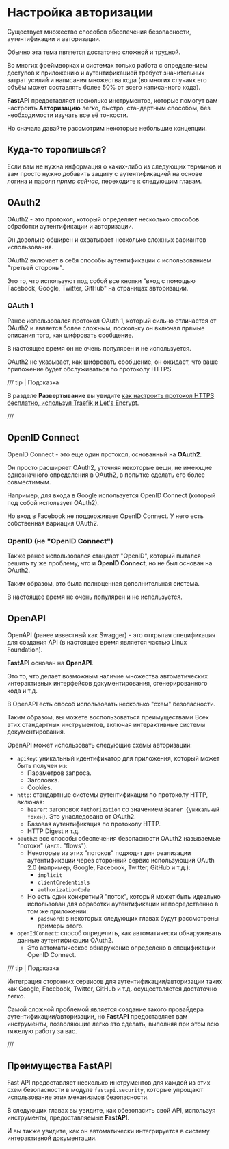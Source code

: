 # Настройка авторизации

Существует множество способов обеспечения безопасности, аутентификации и авторизации.

Обычно эта тема является достаточно сложной и трудной.

Во многих фреймворках и системах только работа с определением доступов к приложению и аутентификацией требует значительных затрат усилий и написания множества кода (во многих случаях его объём может составлять более 50% от всего написанного кода).

**FastAPI** предоставляет несколько инструментов, которые помогут вам настроить **Авторизацию** легко, быстро, стандартным способом, без необходимости изучать все её тонкости.

Но сначала давайте рассмотрим некоторые небольшие концепции.

## Куда-то торопишься?

Если вам не нужна информация о каких-либо из следующих терминов и вам просто нужно добавить защиту с аутентификацией на основе логина и пароля *прямо сейчас*, переходите к следующим главам.

## OAuth2

OAuth2 - это протокол, который определяет несколько способов обработки аутентификации и авторизации.

Он довольно обширен и охватывает несколько сложных вариантов использования.

OAuth2 включает в себя способы аутентификации с использованием "третьей стороны".

Это то, что используют под собой все кнопки "вход с помощью Facebook, Google, Twitter, GitHub" на страницах авторизации.

### OAuth 1

Ранее использовался протокол OAuth 1, который сильно отличается от OAuth2 и является более сложным, поскольку он включал прямые описания того, как шифровать сообщение.

В настоящее время он не очень популярен и не используется.

OAuth2 не указывает, как шифровать сообщение, он ожидает, что ваше приложение будет обслуживаться по протоколу HTTPS.

/// tip | Подсказка

В разделе **Развертывание** вы увидите [как настроить протокол HTTPS бесплатно, используя Traefik и Let's Encrypt.](https://fastapi.tiangolo.com/ru/deployment/https/)

///

## OpenID Connect

OpenID Connect - это еще один протокол, основанный на **OAuth2**.

Он просто расширяет OAuth2, уточняя некоторые вещи, не имеющие однозначного определения в OAuth2, в попытке сделать его более совместимым.

Например, для входа в Google используется OpenID Connect (который под собой использует OAuth2).

Но вход в Facebook не поддерживает OpenID Connect. У него есть собственная вариация OAuth2.

### OpenID (не "OpenID Connect")

Также ранее использовался стандарт "OpenID", который пытался решить ту же проблему, что и **OpenID Connect**, но не был основан на OAuth2.

Таким образом, это была полноценная дополнительная система.

В настоящее время не очень популярен и не используется.

## OpenAPI

OpenAPI (ранее известный как Swagger) - это открытая спецификация для создания API (в настоящее время является частью Linux Foundation).

**FastAPI** основан на **OpenAPI**.

Это то, что делает возможным наличие множества автоматических интерактивных интерфейсов документирования, сгенерированного кода и т.д.

В OpenAPI есть способ использовать несколько "схем" безопасности.

Таким образом, вы можете воспользоваться преимуществами Всех этих стандартных инструментов, включая интерактивные системы документирования.

OpenAPI может использовать следующие схемы авторизации:

* `apiKey`: уникальный идентификатор для приложения, который может быть получен из:
    * Параметров запроса.
    * Заголовка.
    * Cookies.
* `http`: стандартные системы аутентификации по протоколу HTTP, включая:
    * `bearer`: заголовок `Authorization` со значением `Bearer {уникальный токен}`. Это унаследовано от OAuth2.
    * Базовая аутентификация по протоколу HTTP.
    * HTTP Digest и т.д.
* `oauth2`: все способы обеспечения безопасности OAuth2 называемые "потоки" (англ. "flows").
    * Некоторые из этих "потоков" подходят для реализации аутентификации через сторонний сервис использующий OAuth 2.0 (например, Google, Facebook, Twitter, GitHub и т.д.):
        * `implicit`
        * `clientCredentials`
        * `authorizationCode`
    * Но есть один конкретный "поток", который может быть идеально использован для обработки аутентификации непосредственно в том же приложении:
        * `password`: в некоторых следующих главах будут рассмотрены примеры этого.
* `openIdConnect`: способ определить, как автоматически обнаруживать данные аутентификации OAuth2.
    * Это автоматическое обнаружение определено в спецификации OpenID Connect.


/// tip | Подсказка

Интеграция сторонних сервисов для аутентификации/авторизации таких как Google, Facebook, Twitter, GitHub и т.д. осуществляется достаточно легко.

Самой сложной проблемой является создание такого провайдера аутентификации/авторизации, но **FastAPI** предоставляет вам инструменты, позволяющие легко это сделать, выполняя при этом всю тяжелую работу за вас.

///

## Преимущества **FastAPI**

Fast API предоставляет несколько инструментов для каждой из этих схем безопасности в модуле `fastapi.security`, которые упрощают использование этих механизмов безопасности.

В следующих главах вы увидите, как обезопасить свой API, используя инструменты, предоставляемые **FastAPI**.

И вы также увидите, как он автоматически интегрируется в систему интерактивной документации.
